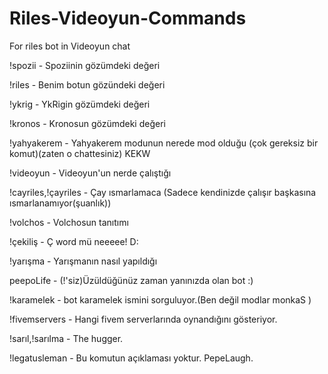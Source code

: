 # Riles-Videoyun-Commands
For riles bot in Videoyun chat


!spozii - Spoziinin gözümdeki değeri

!riles - Benim botun gözündeki değeri

!ykrig - YkRigin gözümdeki değeri

!kronos - Kronosun gözümdeki değeri

!yahyakerem - Yahyakerem modunun nerede mod olduğu (çok gereksiz bir komut)(zaten o chattesiniz) KEKW

!videoyun - Videoyun'un nerde çalıştığı

!cayriles,!çayriles - Çay ısmarlamaca (Sadece kendinizde çalışır başkasına ısmarlanamıyor(şuanlık))

!volchos - Volchosun tanıtımı

!çekiliş - Ç word mü neeeee! D:

!yarışma - Yarışmanın nasıl yapıldığı

peepoLife - (!'siz)Üzüldüğünüz zaman yanınızda olan bot :)

!karamelek - bot karamelek ismini sorguluyor.(Ben değil modlar monkaS )

!fivemservers - Hangi fivem serverlarında oynandığını gösteriyor.

!sarıl,!sarılma - The hugger.

!legatusleman - Bu komutun açıklaması yoktur. PepeLaugh.



